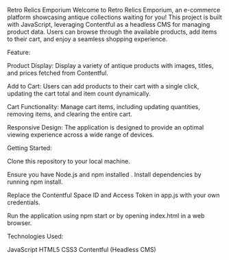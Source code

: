 Retro Relics Emporium
Welcome to Retro Relics Emporium, an e-commerce platform showcasing antique collections waiting for you! 
This project is built with JavaScript, leveraging Contentful as a headless CMS for managing product data. 
Users can browse through the available products, add items to their cart, and enjoy a seamless shopping experience.

Feature:

Product Display: Display a variety of antique products with images, titles, and prices fetched from Contentful.

Add to Cart: Users can add products to their cart with a single click, updating the cart total and item count dynamically.

Cart Functionality: Manage cart items, including updating quantities, removing items, and clearing the entire cart.

Responsive Design: The application is designed to provide an optimal viewing experience across a wide range of devices.

Getting Started:

Clone this repository to your local machine.

Ensure you have Node.js and npm installed
.
Install dependencies by running npm install.

Replace the Contentful Space ID and Access Token in app.js with your own credentials.

Run the application using npm start or by opening index.html in a web browser.

Technologies Used:

JavaScript
HTML5
CSS3
Contentful (Headless CMS)
